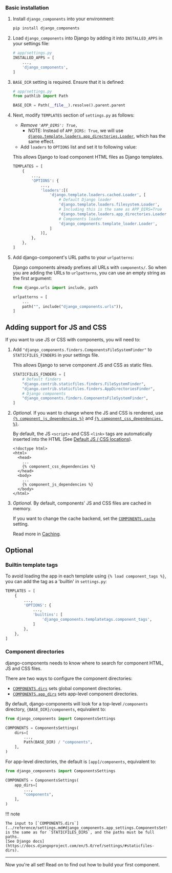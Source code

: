 ### Basic installation

1. Install `django_components` into your environment:

    ```bash
    pip install django_components
    ```

2. Load `django_components` into Django by adding it into `INSTALLED_APPS` in your settings file:

    ```python
    # app/settings.py
    INSTALLED_APPS = [
        ...,
        'django_components',
    ]
    ```

3. `BASE_DIR` setting is required. Ensure that it is defined:

    ```python
    # app/settings.py
    from pathlib import Path

    BASE_DIR = Path(__file__).resolve().parent.parent
    ```

4. Next, modify `TEMPLATES` section of `settings.py` as follows:

    - _Remove `'APP_DIRS': True,`_
        - NOTE: Instead of `APP_DIRS: True`, we will use
          [`django.template.loaders.app_directories.Loader`](https://docs.djangoproject.com/en/5.1/ref/templates/api/#django.template.loaders.app_directories.Loader),
          which has the same effect.
    - Add `loaders` to `OPTIONS` list and set it to following value:

    This allows Django to load component HTML files as Django templates.

    ```python
    TEMPLATES = [
        {
            ...,
            'OPTIONS': {
                ...,
                'loaders':[(
                    'django.template.loaders.cached.Loader', [
                        # Default Django loader
                        'django.template.loaders.filesystem.Loader',
                        # Including this is the same as APP_DIRS=True
                        'django.template.loaders.app_directories.Loader',
                        # Components loader
                        'django_components.template_loader.Loader',
                    ]
                )],
            },
        },
    ]
    ```

5. Add django-component's URL paths to your `urlpatterns`:

    Django components already prefixes all URLs with `components/`. So when you are
    adding the URLs to `urlpatterns`, you can use an empty string as the first argument:

    ```python
    from django.urls import include, path

    urlpatterns = [
        ...
        path("", include("django_components.urls")),
    ]
    ```

## Adding support for JS and CSS

If you want to use JS or CSS with components, you will need to:

1. Add `"django_components.finders.ComponentsFileSystemFinder"` to `STATICFILES_FINDERS` in your settings file.

    This allows Django to serve component JS and CSS as static files.

    ```python
    STATICFILES_FINDERS = [
        # Default finders
        "django.contrib.staticfiles.finders.FileSystemFinder",
        "django.contrib.staticfiles.finders.AppDirectoriesFinder",
        # Django components
        "django_components.finders.ComponentsFileSystemFinder",
    ]
    ```


2. _Optional._ If you want to change where the JS and CSS is rendered, use
    [`{% component_js_dependencies %}`](../reference/template_tags.md#component_css_dependencies)
    and [`{% component_css_dependencies %}`](../reference/template_tags.md#component_js_dependencies).

    By default, the JS `<script>` and CSS `<link>` tags are automatically inserted
    into the HTML (See [Default JS / CSS locations](../../concepts/advanced/rendering_js_css/#default-js-css-locations)).

    ```django
    <!doctype html>
    <html>
      <head>
        ...
        {% component_css_dependencies %}
      </head>
      <body>
        ...
        {% component_js_dependencies %}
      </body>
    </html>
    ```

3. _Optional._ By default, components' JS and CSS files are cached in memory.
   
    If you want to change the cache backend, set the [`COMPONENTS.cache`](../reference/settings.md#django_components.app_settings.ComponentsSettings.cache) setting.

    Read more in [Caching](../../guides/setup/caching).

## Optional

### Builtin template tags

To avoid loading the app in each template using `{% load component_tags %}`, you can add the tag as a 'builtin' in `settings.py`:

```python
TEMPLATES = [
    {
        ...,
        'OPTIONS': {
            ...,
            'builtins': [
                'django_components.templatetags.component_tags',
            ]
        },
    },
]
```

### Component directories

django-components needs to know where to search for component HTML, JS and CSS files.

There are two ways to configure the component directories:

- [`COMPONENTS.dirs`](../reference/settings.md#django_components.app_settings.ComponentsSettings.dirs) sets global component directories.
- [`COMPONENTS.app_dirs`](../reference/settings.md#django_components.app_settings.ComponentsSettings.app_dirs) sets app-level component directories.

By default, django-components will look for a top-level `/components` directory,
`{BASE_DIR}/components`, equivalent to:

```python
from django_components import ComponentsSettings

COMPONENTS = ComponentsSettings(
    dirs=[
        ...,
        Path(BASE_DIR) / "components",
    ],
)
```

For app-level directories, the default is `[app]/components`, equivalent to:

```python
from django_components import ComponentsSettings

COMPONENTS = ComponentsSettings(
    app_dirs=[
        ...,
        "components",
    ],
)
```

!!! note

    The input to [`COMPONENTS.dirs`](../reference/settings.md#django_components.app_settings.ComponentsSettings.dirs)
    is the same as for `STATICFILES_DIRS`, and the paths must be full paths.
    [See Django docs](https://docs.djangoproject.com/en/5.0/ref/settings/#staticfiles-dirs).

---

Now you're all set! Read on to find out how to build your first component.
